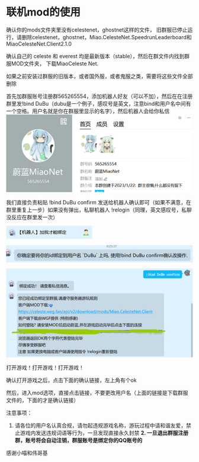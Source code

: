 # 联机mod的使用

确认你的mods文件夹里没有celestenet，ghostnet这样的文件，
旧群服已停止运行，请删除celestenet，ghostnet，Miao.CelesteNet.SpeedrunLeaderboard和MiaoCelesteNet.Client2.1.0

确认自己的 celeste 和 everest 均是最新版本（stable），然后在群文件内找到群服MOD文件夹，
下载MiaoCeleste Net.

如果之前安装过群服的旧版本，或者国外服，或者鬼服之类，需要将这些文件全部删除

首先加群服账号注册群565265554，添加机器人好友（可以不加），然后在在注册群里发!bind DuBu（dubu是一个例子，感叹号是英文，注意bind和用户名中间有一个空格。用户名就是你在群服里显示的名字），然后机器人会给你私信
![qq群](../../img/CelesteServer/qqgroup.png)

我们直接负责粘贴 !bind DuBu confirm 发送给机器人确认即可（如果不满意，在群里重复上一步）如果没有弹出，私聊机器人 !relogin（同理，英文感叹号，私聊没反应在群里发一次）

![3032444979](../../img/CelesteServer/qq.png)

![确认改操作](../../img/CelesteServer/qq2.png)

![确认](../../img/CelesteServer/qq3.png)

打开游戏！打开游戏！打开游戏！

确认打开游戏之后，点击下面的确认链接，左上角有个ok
 
然后，进入mod选项，直接点击链接，不要更改用户名（上面的链接是下载群服文件的，下面的才是确认链接）


注意事项：
1. 请各位的用户名认真合规，请勿起违规游戏名称，游玩过程中请和谐友爱，禁止游戏内发送违规词语等行为，一旦发现直接永久封禁
**2. 一旦退出群服注册群，账号将会自动注销，群服账号是绑定你的QQ账号的**

感谢小喵和伟哥基
